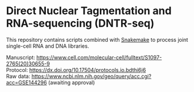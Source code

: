 # Direct Nuclear Tagmentation and RNA-sequencing (DNTR-seq) 

This repository contains scripts combined with [Snakemake](https://github.com/snakemake/snakemake) to process joint single-cell RNA and DNA libraries. 

Manuscript: https://www.cell.com/molecular-cell/fulltext/S1097-2765(20)30655-9  
Protocol: https://dx.doi.org/10.17504/protocols.io.bdthi6j6   
Raw data: https://www.ncbi.nlm.nih.gov/geo/query/acc.cgi?acc=GSE144296 (awaiting approval)

